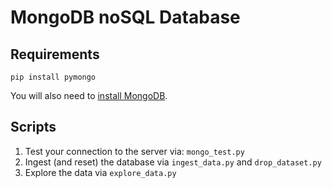 # MongoDB noSQL Database

## Requirements

```
pip install pymongo
```

You will also need to
[install MongoDB](https://www.mongodb.com/download-center/community).

## Scripts

1) Test your connection to the server via: `mongo_test.py`
2) Ingest (and reset) the database via `ingest_data.py` and `drop_dataset.py`
3) Explore the data via `explore_data.py`
